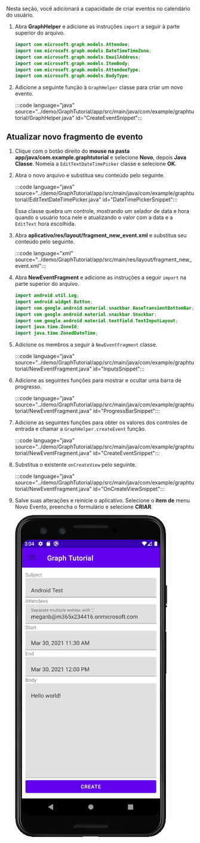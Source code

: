 <!-- markdownlint-disable MD002 MD041 -->

Nesta seção, você adicionará a capacidade de criar eventos no calendário do usuário.

1. Abra **GraphHelper** e adicione as instruções `import` a seguir à parte superior do arquivo.

    ```java
    import com.microsoft.graph.models.Attendee;
    import com.microsoft.graph.models.DateTimeTimeZone;
    import com.microsoft.graph.models.EmailAddress;
    import com.microsoft.graph.models.ItemBody;
    import com.microsoft.graph.models.AttendeeType;
    import com.microsoft.graph.models.BodyType;
    ```

1. Adicione a seguinte função à `GraphHelper` classe para criar um novo evento.

    :::code language="java" source="../demo/GraphTutorial/app/src/main/java/com/example/graphtutorial/GraphHelper.java" id="CreateEventSnippet":::

## <a name="update-new-event-fragment"></a>Atualizar novo fragmento de evento

1. Clique com o botão direito do **mouse na pasta app/java/com.example.graphtutorial** e selecione **Novo**, depois **Java Classe**. Nomeia a `EditTextDateTimePicker` classe e selecione **OK**.

1. Abra o novo arquivo e substitua seu conteúdo pelo seguinte.

    :::code language="java" source="../demo/GraphTutorial/app/src/main/java/com/example/graphtutorial/EditTextDateTimePicker.java" id="DateTimePickerSnippet":::

    Essa classe quebra um controle, mostrando um selador de data e hora quando o usuário toca nele e atualizando o valor com a data e a `EditText` hora escolhida.

1. Abra **aplicativo/res/layout/fragment_new_event.xml** e substitua seu conteúdo pelo seguinte.

    :::code language="xml" source="../demo/GraphTutorial/app/src/main/res/layout/fragment_new_event.xml":::

1. Abra **NewEventFragment** e adicione as instruções a seguir `import` na parte superior do arquivo.

    ```java
    import android.util.Log;
    import android.widget.Button;
    import com.google.android.material.snackbar.BaseTransientBottomBar;
    import com.google.android.material.snackbar.Snackbar;
    import com.google.android.material.textfield.TextInputLayout;
    import java.time.ZoneId;
    import java.time.ZonedDateTime;
    ```

1. Adicione os membros a seguir à `NewEventFragment` classe.

    :::code language="java" source="../demo/GraphTutorial/app/src/main/java/com/example/graphtutorial/NewEventFragment.java" id="InputsSnippet":::

1. Adicione as seguintes funções para mostrar e ocultar uma barra de progresso.

    :::code language="java" source="../demo/GraphTutorial/app/src/main/java/com/example/graphtutorial/NewEventFragment.java" id="ProgressBarSnippet":::

1. Adicione as seguintes funções para obter os valores dos controles de entrada e chamar a `GraphHelper.createEvent` função.

    :::code language="java" source="../demo/GraphTutorial/app/src/main/java/com/example/graphtutorial/NewEventFragment.java" id="CreateEventSnippet":::

1. Substitua o existente `onCreateView` pelo seguinte.

    :::code language="java" source="../demo/GraphTutorial/app/src/main/java/com/example/graphtutorial/NewEventFragment.java" id="OnCreateViewSnippet":::

1. Salve suas alterações e reinicie o aplicativo. Selecione o **item de** menu Novo Evento, preencha o formulário e selecione **CRIAR**.

    ![Uma captura de tela do formulário de evento create no aplicativo](images/create-event.png)
